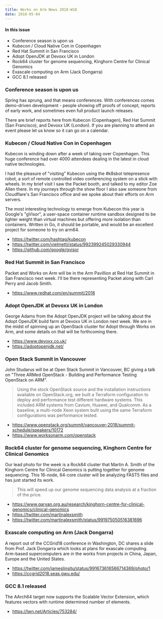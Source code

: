 ```yaml
---
title: Works on Arm News 2018-W18
date: 2018-05-04
---
```


#### In this issue

* Conference season is upon us
* Kubecon / Cloud Native Con in Copenhagen
* Red Hat Summit in San Francisco
* Adopt OpenJDK at Devoxx UK in London
* Rock64 cluster for genome sequencing, Kinghorn Centre for Clinical Genomics
* Exascale computing on Arm (Jack Dongarra)
* GCC 8.1 released

### Conference season is upon us

Spring has sprung, and that means conferences. 
With conferences comes demo-driven development -
people showing off proofs of concept, reports of
early work, and sometimes even full product launch
releases. 

There are brief reports here from Kubecon (Copenhagen),
Red Hat Summit (San Francisco), and Devoxx UK (London).
If you are planning to attend an event please let us
know so it can go on a calendar.

### Kubecon / Cloud Native Con in Copenhagen

Kubecon is winding down after a week of taking over
Copenhagen. This huge conference had over 4000 attendees
dealing in the latest in cloud native technologies.

I had the pleasure of "visiting" Kubecon using the #k8sbot
telepresence robot, a sort of remote controlled video
conferencing system on a stick with wheels. In my brief
visit I saw the Packet booth, and talked to my editor
Zoe Allen there. In my journeys through the show floor I 
also saw someone from Cloudflare's San Francisco office
and we spoke about their efforts on Arm servers.

The most interesting technology to emerge from Kubecon
this year is Google's "gVisor", a user-space container
runtime sandbox designed to be lighter weight than virtual
machines but offering more isolation than containers. 
Written in Go, it should be portable, and would be
an excellent project for someone to try on arm64.

* https://twitter.com/hashtag/kubecon
* https://twitter.com/vielmetti/status/992399245029330944
* https://github.com/google/gvisor

### Red Hat Summit in San Francisco

Packet and Works on Arm will be in the Arm Pavillion at
Red Hat Summit in San Francisco next week. I'll be there
representing Packet along with Carl Perry and Jacob Smith.

* https://www.redhat.com/en/summit/2018

### Adopt OpenJDK at Devoxx UK in London

George Adams from the Adopt OpenJDK project will be talking
about the Adopt OpenJDK build farm at Devoxx UK in London
next week. We are in the midst of spinning up an OpenStack
cluster for Adopt through Works on Arm, and some details
on that will be forthcoming there.

* https://www.devoxx.co.uk/
* https://adoptopenjdk.net/

### Open Stack Summit in Vancouver

John Studarus will be at Open Stack Summit in Vancouver, BC giving
a talk on "Three ARMed OpenStack - Building and Performance Testing
OpenStack on ARM".

> Using the stock OpenStack source and the installation instructions
available on OpenStack.org, we built a Terraform configuration to
deploy and performance test different hardware systems. This included
ARM systems from Cavium, Huawei, and Qualcomm. As a baseline, a
multi-node Xeon system built using the same Terraform configurations
was performance tested.

* https://www.openstack.org/summit/vancouver-2018/summit-schedule/speakers/10172
* https://www.worksonarm.com/openstack

### Rock64 cluster for genome sequencing, Kinghorn Centre for Clinical Genomics

Our lead photo for the week is a Rock64 cluster that Martin
A. Smith of the Kinghorn Centre for Clinical Genomics is putting
together for genome sequencing. This 16-node, 64-core cluster
will be analyzing FAST5 files and has just started its work.

> This will speed up our genome sequencing data analysis at a fraction of the price.

* https://www.garvan.org.au/research/kinghorn-centre-for-clinical-genomics/clinical-genomics
* https://twitter.com/martinalexsmith
* https://twitter.com/martinalexsmith/status/991975050516381696

### Exascale computing on Arm (Jack Dongarra)

A report out of the CCGrid18 conference in Washington, DC shares a
slide from Prof. Jack Dongarra which looks at plans for exascale
computing. Arm-based supercomputers are in the works from projects
in China, Japan, Europe and the United States.

* https://twitter.com/jameslinsjtu/status/991673616566714369/photo/1
* https://ccgrid2018.seas.gwu.edu/

### GCC 8.1 released

The AArch64 target now supports the Scalable Vector Extension, which
features vectors with runtime determined number of elements.

* https://lwn.net/Articles/753284/

